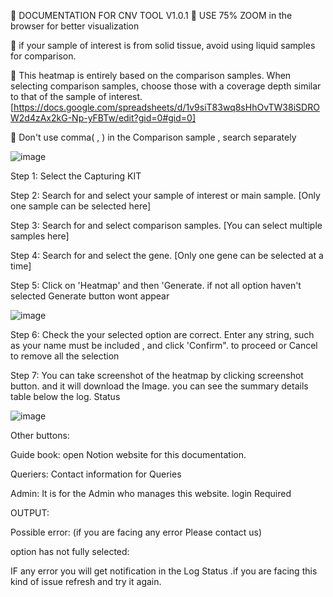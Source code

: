 
🧬
DOCUMENTATION FOR CNV TOOL V1.0.1 
📌
USE 75% ZOOM in the browser for better visualization

📌
if your sample of interest is from solid tissue, avoid using liquid samples for comparison.

📌
This heatmap is entirely based on the comparison samples. When selecting comparison samples, choose those with a coverage depth similar to that of the sample of interest. [https://docs.google.com/spreadsheets/d/1v9siT83wq8sHhOvTW38iSDROW2d4zAx2kG-Np-yFBTw/edit?gid=0#gid=0]

📌
Don't use comma( , ) in the Comparison sample , search separately  


![image](https://github.com/user-attachments/assets/7827dbde-2f79-46d9-9407-d9dcd8f83ad4)



Step 1: Select the Capturing KIT



Step 2: Search for and select your sample of interest or main sample. [Only one sample can be selected here]




Step 3: Search for and select comparison samples. [You can select multiple samples here]


Step 4: Search for and select the gene. [Only one gene can be selected at a time]




Step 5: Click on 'Heatmap' and then 'Generate. if not all option haven't selected Generate button wont appear

![image](https://github.com/user-attachments/assets/8406145f-f311-42ab-8138-c8a7c1f5cdf0)


Step 6:  Check the your selected option are correct. Enter any string, such as your name must be included , and click 'Confirm". to proceed or Cancel to remove all the selection




Step 7: You can take screenshot of the heatmap by clicking screenshot button. and it will download the Image. you can see the summary details table below the log. Status 

![image](https://github.com/user-attachments/assets/bb18b3bb-8840-4c54-a5e3-1a11907f4db8)


Other buttons:

Guide book: open Notion website for this documentation.

Queriers: Contact information for Queries

Admin: It is for the Admin who manages this website. login Required 






OUTPUT:

 


Possible error: (if you are facing any error Please contact us) 

option has not fully selected:




IF any error you will get notification in the Log Status .if you are facing this kind of issue refresh and try it again. 


